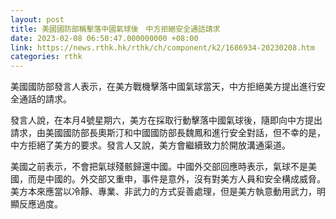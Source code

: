 ```yaml
---
layout: post
title: 美國國防部稱擊落中國氣球後　中方拒絕安全通話請求
date: 2023-02-08 06:50:47.000000000 +08:00
link: https://news.rthk.hk/rthk/ch/component/k2/1686934-20230208.htm
categories: rthk
---
```


美國國防部發言人表示，在美方戰機擊落中國氣球當天，中方拒絕美方提出進行安全通話的請求。

發言人說，在本月4號星期六，美方在採取行動擊落中國氣球後，隨即向中方提出請求，由美國國防部長奧斯汀和中國國防部長魏鳳和進行安全對話，但不幸的是，中方拒絕了美方的要求。發言人又說，美方會繼續致力於開放溝通渠道。

美國之前表示，不會把氣球殘骸歸還中國。中國外交部回應時表示，氣球不是美國，而是中國的。外交部又重申，事件是意外，沒有對美方人員和安全構成威脅。美方本來應當以冷靜、專業、非武力的方式妥善處理，但是美方執意動用武力，明顯反應過度。
